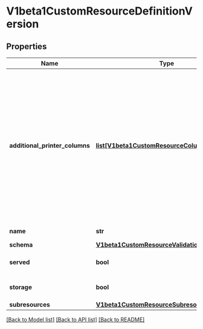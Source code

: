 # V1beta1CustomResourceDefinitionVersion

## Properties
Name | Type | Description | Notes
------------ | ------------- | ------------- | -------------
**additional_printer_columns** | [**list[V1beta1CustomResourceColumnDefinition]**](V1beta1CustomResourceColumnDefinition.md) | AdditionalPrinterColumns are additional columns shown e.g. in kubectl next to the name. Defaults to a created-at column. Top-level and per-version columns are mutually exclusive. Per-version columns must not all be set to identical values (top-level columns should be used instead) This field is alpha-level and is only honored by servers that enable the CustomResourceWebhookConversion feature. NOTE: CRDs created prior to 1.13 populated the top-level additionalPrinterColumns field by default. To apply an update that changes to per-version additionalPrinterColumns, the top-level additionalPrinterColumns field must be explicitly set to null | [optional] 
**name** | **str** | Name is the version name, e.g. “v1”, “v2beta1”, etc. | 
**schema** | [**V1beta1CustomResourceValidation**](V1beta1CustomResourceValidation.md) |  | [optional] 
**served** | **bool** | Served is a flag enabling/disabling this version from being served via REST APIs | 
**storage** | **bool** | Storage flags the version as storage version. There must be exactly one flagged as storage version. | 
**subresources** | [**V1beta1CustomResourceSubresources**](V1beta1CustomResourceSubresources.md) |  | [optional] 

[[Back to Model list]](../README.md#documentation-for-models) [[Back to API list]](../README.md#documentation-for-api-endpoints) [[Back to README]](../README.md)


